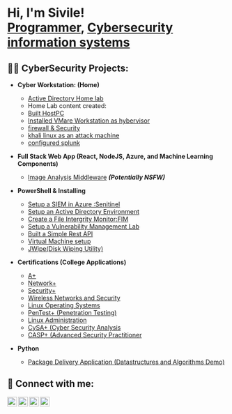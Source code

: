 <h1>Hi, I'm Sivile! <br/><a href="https://github.com/joshmadakor1">Programmer</a>, <a href="https://www.linkedin.com/in/joshmadakor/">Cybersecurity information systems</a>
<h2>👨‍💻 CyberSecurity Projects:</h2>

- <b>Cyber Workstation: (Home)</b>
  - [Active Directory Home lab](https://github.com/joshmadakor1/Algorithms-Practice)
  - Home Lab content created:
  - [Built HostPC](https://github.com/joshmadakor1/Algorithms-Practice)
  - [Installed VMare Workstation as hybervisor](https://github.com/joshmadakor1/Algorithms-Practice)
  - [firewall & Security](https://github.com/joshmadakor1/Algorithms-Practice)
  - [khali linux as an attack machine](https://github.com/joshmadakor1/Algorithms-Practice)
  - [configured splunk](https://github.com/joshmadakor1/Algorithms-Practice)
  
- <b>Full Stack Web App (React, NodeJS, Azure, and Machine Learning Components)</b>
  - [Image Analysis Middleware](https://github.com/joshmadakor1/4chan-Image-Analysis-Middleware-C964) <b><i>(Potentially NSFW)</b></i>
- <b>PowerShell & Installing</b>
  - [Setup a SIEM in Azure :Senitinel](https://github.com/joshmadakor1/Sentinel-Lab)
  - [Setup an Active Directory Environment](https://github.com/joshmadakor1/Jwipe.PowerShell)
  - [Create a File Intergrity Monitor:FIM](https://github.com/joshmadakor1/AD_PS)
  - [Setup a Vulnerability Management Lab](https://github.com/joshmadakor1/PowerShell-Integrity-FIM)
  - [Built a Simple Rest API](https://github.com/joshmadakor1/Algorithms-Practice)
  - [Virtual Machine setup](https://github.com/joshmadakor1/Algorithms-Practice)
  - [JWipe(Disk Wiping Utility)](https://github.com/joshmadakor1/Algorithms-Practice)
- <b>Certifications (College Applications)</b>

  - [A+](https://github.com/joshmadakor1/Algorithms-Practice)
  - [Network+](https://github.com/joshmadakor1/Algorithms-Practice)
  - [Security+](https://github.com/joshmadakor1/Algorithms-Practice)
  - [Wireless Networks and Security](https://github.com/joshmadakor1/Algorithms-Practice)
  - [Linux Operating Systems](https://github.com/joshmadakor1/Algorithms-Practice)
  - [PenTest+ (Penetration Testing)](https://github.com/joshmadakor1/Algorithms-Practice)
  - [Linux Administration](https://github.com/joshmadakor1/Algorithms-Practice)
  - [CySA+ (Cyber Security Analysis](https://github.com/joshmadakor1/Algorithms-Practice)
  - [CASP+ (Advanced Security Practitioner](https://github.com/joshmadakor1/Algorithms-Practice)
  
- <b>Python</b>
  - [Package Delivery Application (Datastructures and Algorithms Demo)](https://github.com/joshmadakor1/Package-Delivery-Pathfinding-Algorithm)

<h2> 🤳 Connect with me:</h2>

[<img align="left" alt="Sivilekete | YouTube" width="22px" src="https://cdn.jsdelivr.net/npm/simple-icons@v3/icons/youtube.svg" />][youtube]
[<img align="left" alt="Sivilekete | Twitter" width="22px" src="https://cdn.jsdelivr.net/npm/simple-icons@v3/icons/twitter.svg" />][twitter]
[<img align="left" alt="Sivilekete | LinkedIn" width="22px" src="https://cdn.jsdelivr.net/npm/simple-icons@v3/icons/linkedin.svg" />][linkedin]
[<img align="left" alt="Sivilekete | Instagram" width="22px" src="https://cdn.jsdelivr.net/npm/simple-icons@v3/icons/instagram.svg" />][instagram]

[twitter]: https://twitter.com/sivilekete
[youtube]: https://www.youtube.com/c/sivilekete
[instagram]: https://www.instagram.com/sivilekete/
[linkedin]: https://linkedin.com/in/sivilekete

<!--!>
